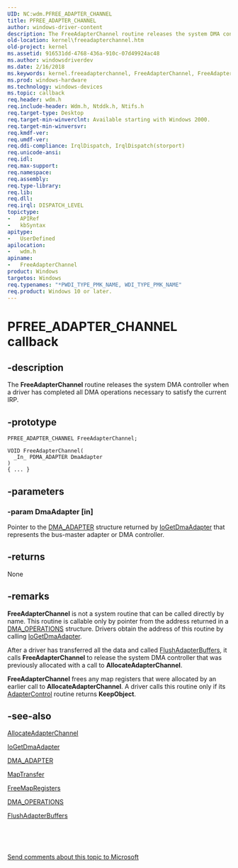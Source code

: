 ```yaml
---
UID: NC:wdm.PFREE_ADAPTER_CHANNEL
title: PFREE_ADAPTER_CHANNEL
author: windows-driver-content
description: The FreeAdapterChannel routine releases the system DMA controller when a driver has completed all DMA operations necessary to satisfy the current IRP.
old-location: kernel\freeadapterchannel.htm
old-project: kernel
ms.assetid: 916531dd-4768-436a-910c-07d49924ac48
ms.author: windowsdriverdev
ms.date: 2/16/2018
ms.keywords: kernel.freeadapterchannel, FreeAdapterChannel, FreeAdapterChannel callback function [Kernel-Mode Driver Architecture], FreeAdapterChannel, PFREE_ADAPTER_CHANNEL, PFREE_ADAPTER_CHANNEL, wdm/FreeAdapterChannel, kdma_f48025a6-96a2-4bdd-8b48-6c939bdf738b.xml
ms.prod: windows-hardware
ms.technology: windows-devices
ms.topic: callback
req.header: wdm.h
req.include-header: Wdm.h, Ntddk.h, Ntifs.h
req.target-type: Desktop
req.target-min-winverclnt: Available starting with Windows 2000.
req.target-min-winversvr: 
req.kmdf-ver: 
req.umdf-ver: 
req.ddi-compliance: IrqlDispatch, IrqlDispatch(storport)
req.unicode-ansi: 
req.idl: 
req.max-support: 
req.namespace: 
req.assembly: 
req.type-library: 
req.lib: 
req.dll: 
req.irql: DISPATCH_LEVEL
topictype:
-	APIRef
-	kbSyntax
apitype:
-	UserDefined
apilocation:
-	wdm.h
apiname:
-	FreeAdapterChannel
product: Windows
targetos: Windows
req.typenames: "*PWDI_TYPE_PMK_NAME, WDI_TYPE_PMK_NAME"
req.product: Windows 10 or later.
---
```


# PFREE_ADAPTER_CHANNEL callback


## -description


The <b>FreeAdapterChannel</b> routine releases the system DMA controller when a driver has completed all DMA operations necessary to satisfy the current IRP.


## -prototype


````
PFREE_ADAPTER_CHANNEL FreeAdapterChannel;

VOID FreeAdapterChannel(
  _In_ PDMA_ADAPTER DmaAdapter
)
{ ... }
````


## -parameters




### -param DmaAdapter [in]

Pointer to the <a href="..\wdm\ns-wdm-_dma_adapter.md">DMA_ADAPTER</a>  structure returned by <a href="..\wdm\nf-wdm-iogetdmaadapter.md">IoGetDmaAdapter</a> that represents the bus-master adapter or DMA controller.


## -returns



None




## -remarks



<b>FreeAdapterChannel</b>
           is not a system routine that can be called directly by name. This routine is callable only by pointer from the address returned in a 
          <a href="..\wdm\ns-wdm-_dma_operations.md">DMA_OPERATIONS</a>
           structure. Drivers obtain the address of this routine by calling <a href="..\wdm\nf-wdm-iogetdmaadapter.md">IoGetDmaAdapter</a>.

After a driver has transferred all the data and called <a href="..\wdm\nc-wdm-pflush_adapter_buffers.md">FlushAdapterBuffers</a>, it calls <b>FreeAdapterChannel</b> to release the system DMA controller that was previously allocated with a call to <b>AllocateAdapterChannel</b>.

<b>FreeAdapterChannel</b> frees any map registers that were allocated by an earlier call to <b>AllocateAdapterChannel</b>. A driver calls this routine only if its <a href="..\wdm\nc-wdm-driver_control.md">AdapterControl</a> routine returns <b>KeepObject</b>. 




## -see-also

<a href="..\wdm\nc-wdm-pallocate_adapter_channel.md">AllocateAdapterChannel</a>



<a href="..\wdm\nf-wdm-iogetdmaadapter.md">IoGetDmaAdapter</a>



<a href="..\wdm\ns-wdm-_dma_adapter.md">DMA_ADAPTER</a>



<a href="..\wdm\nc-wdm-pmap_transfer.md">MapTransfer</a>



<a href="..\wdm\nc-wdm-pfree_map_registers.md">FreeMapRegisters</a>



<a href="..\wdm\ns-wdm-_dma_operations.md">DMA_OPERATIONS</a>



<a href="..\wdm\nc-wdm-pflush_adapter_buffers.md">FlushAdapterBuffers</a>





 

 

<a href="mailto:wsddocfb@microsoft.com?subject=Documentation%20feedback [kernel\kernel]:%20PFREE_ADAPTER_CHANNEL callback function%20 RELEASE:%20(2/16/2018)&amp;body=%0A%0APRIVACY STATEMENT%0A%0AWe use your feedback to improve the documentation. We don't use your email address for any other purpose, and we'll remove your email address from our system after the issue that you're reporting is fixed. While we're working to fix this issue, we might send you an email message to ask for more info. Later, we might also send you an email message to let you know that we've addressed your feedback.%0A%0AFor more info about Microsoft's privacy policy, see http://privacy.microsoft.com/en-us/default.aspx." title="Send comments about this topic to Microsoft">Send comments about this topic to Microsoft</a>

